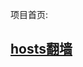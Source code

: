 项目首页:<h2><a href="https://github.com/bannedbook/fanqiang/wiki/hosts%E7%BF%BB%E5%A2%99">hosts翻墙</a></h2>